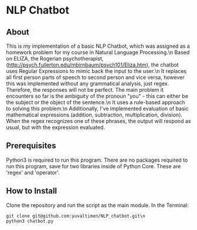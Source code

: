 # NLP Chatbot

## About

This is my implementation of a basic NLP Chatbot, which was assigned as a homework problem for my course in Natural Language Processing.\n
Based on ELIZA, the Rogerian psychotherapist, (http://psych.fullerton.edu/mbirnbaum/psych101/Eliza.htm), the chatbot uses Regular Expressions to mimic back the input to the user.\n
It replaces all first person parts of speech to second person and vice versa,
however this was implemented without any grammatical analysis, just regex. Therefore,
the responses will not be perfect. The main problem it encounters so far is the ambiguity
of the pronoun "you" - this can either be the subject or the object of the sentence.\n
It uses a rule-based approach to solving this problem.\n
Additionally, I've implemented evaluation of basic mathematical expressions (addition, subtraction, multiplication, division). When the regex recognizes one of these phrases,
the output will respond as usual, but with the expression evaluated.

## Prerequisites

Python3 is required to run this program. There are no packages required to run this program, save for two libraries inside of Python Core. These are 'regex' and 'operator'.

## How to Install

Clone the repository and run the script as the main module. In the Terminal:

    git clone git@github.com:yuvaltimen/NLP_chatbot.git\n
    python3 chatbot.py

